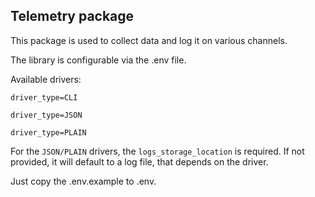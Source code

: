 ## Telemetry package

This package is used to collect data and log it on various channels.

The library is configurable via the .env file.

Available drivers:

`driver_type=CLI`

`driver_type=JSON`

`driver_type=PLAIN`

For the `JSON/PLAIN` drivers, the `logs_storage_location` is required. If not provided, it will default to a log file, that depends on the driver.

Just copy the .env.example to .env.